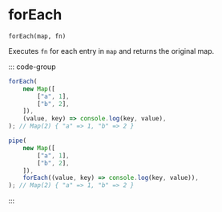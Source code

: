 # forEach

`forEach(map, fn)`

Executes `fn` for each entry in `map` and returns the original map.

::: code-group

```ts [data-first]
forEach(
    new Map([
        ["a", 1],
        ["b", 2],
    ]),
    (value, key) => console.log(key, value),
); // Map(2) { "a" => 1, "b" => 2 }
```

```ts [data-last]
pipe(
    new Map([
        ["a", 1],
        ["b", 2],
    ]),
    forEach((value, key) => console.log(key, value)),
); // Map(2) { "a" => 1, "b" => 2 }
```

:::
